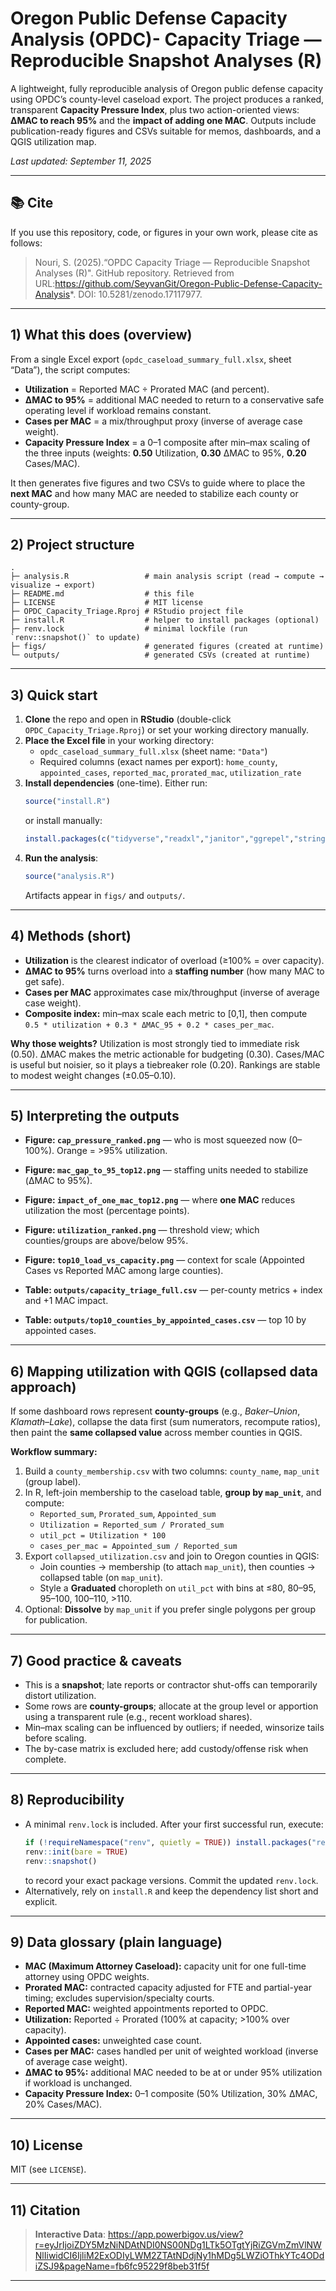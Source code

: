 # Oregon Public Defense Capacity Analysis (OPDC)- Capacity Triage — Reproducible Snapshot Analyses (R)

A lightweight, fully reproducible analysis of Oregon public defense capacity using OPDC’s county-level caseload export. The project produces a ranked, transparent **Capacity Pressure Index**, plus two action-oriented views: **ΔMAC to reach 95%** and the **impact of adding one MAC**. Outputs include publication-ready figures and CSVs suitable for memos, dashboards, and a QGIS utilization map.

_Last updated: September 11, 2025_

---

## 📚 Cite

If you use this repository, code, or figures in your own work, please cite as follows:

> Nouri, S. (2025).“OPDC Capacity Triage — Reproducible Snapshot Analyses (R)". GitHub repository. Retrieved from URL:https://github.com/SeyvanGit/Oregon-Public-Defense-Capacity-Analysis*. DOI: 10.5281/zenodo.17117977.
---
## 1) What this does (overview)

From a single Excel export (`opdc_caseload_summary_full.xlsx`, sheet “Data”), the script computes:

- **Utilization** = Reported MAC ÷ Prorated MAC (and percent).
- **ΔMAC to 95%** = additional MAC needed to return to a conservative safe operating level if workload remains constant.
- **Cases per MAC** = a mix/throughput proxy (inverse of average case weight).
- **Capacity Pressure Index** = a 0–1 composite after min–max scaling of the three inputs (weights: **0.50** Utilization, **0.30** ΔMAC to 95%, **0.20** Cases/MAC).

It then generates five figures and two CSVs to guide where to place the **next MAC** and how many MAC are needed to stabilize each county or county-group.

---

## 2) Project structure

```
.
├─ analysis.R                 # main analysis script (read → compute → visualize → export)
├─ README.md                  # this file
├─ LICENSE                    # MIT license
├─ OPDC_Capacity_Triage.Rproj # RStudio project file
├─ install.R                  # helper to install packages (optional)
├─ renv.lock                  # minimal lockfile (run `renv::snapshot()` to update)
├─ figs/                      # generated figures (created at runtime)
└─ outputs/                   # generated CSVs (created at runtime)
```

---

## 3) Quick start

1. **Clone** the repo and open in **RStudio** (double-click `OPDC_Capacity_Triage.Rproj`) or set your working directory manually.
2. **Place the Excel file** in your working directory:
   - `opdc_caseload_summary_full.xlsx` (sheet name: `"Data"`)
   - Required columns (exact names per export): `home_county`, `appointed_cases`, `reported_mac`, `prorated_mac`, `utilization_rate`
3. **Install dependencies** (one-time). Either run:
   ```r
   source("install.R")
   ```
   or install manually:
   ```r
   install.packages(c("tidyverse","readxl","janitor","ggrepel","stringr","scales"))
   ```
4. **Run the analysis**:
   ```r
   source("analysis.R")
   ```
   Artifacts appear in `figs/` and `outputs/`.


---

## 4) Methods (short)

- **Utilization** is the clearest indicator of overload (≥100% = over capacity).
- **ΔMAC to 95%** turns overload into a **staffing number** (how many MAC to get safe).
- **Cases per MAC** approximates case mix/throughput (inverse of average case weight).
- **Composite index:** min–max scale each metric to [0,1], then compute  
  `0.5 * utilization + 0.3 * ΔMAC_95 + 0.2 * cases_per_mac`.

**Why those weights?** Utilization is most strongly tied to immediate risk (0.50). ΔMAC makes the metric actionable for budgeting (0.30). Cases/MAC is useful but noisier, so it plays a tiebreaker role (0.20). Rankings are stable to modest weight changes (±0.05–0.10).

---

## 5) Interpreting the outputs

- **Figure: `cap_pressure_ranked.png`** — who is most squeezed now (0–100%). Orange = >95% utilization.
- **Figure: `mac_gap_to_95_top12.png`** — staffing units needed to stabilize (ΔMAC to 95%).
- **Figure: `impact_of_one_mac_top12.png`** — where **one MAC** reduces utilization the most (percentage points).
- **Figure: `utilization_ranked.png`** — threshold view; which counties/groups are above/below 95%.
- **Figure: `top10_load_vs_capacity.png`** — context for scale (Appointed Cases vs Reported MAC among large counties).

- **Table: `outputs/capacity_triage_full.csv`** — per-county metrics + index and +1 MAC impact.
- **Table: `outputs/top10_counties_by_appointed_cases.csv`** — top 10 by appointed cases.

---

## 6) Mapping utilization with QGIS (collapsed data approach)

If some dashboard rows represent **county-groups** (e.g., *Baker–Union*, *Klamath–Lake*), collapse the data first (sum numerators, recompute ratios), then paint the **same collapsed value** across member counties in QGIS.

**Workflow summary:**
1. Build a `county_membership.csv` with two columns: `county_name`, `map_unit` (group label).  
2. In R, left-join membership to the caseload table, **group by `map_unit`**, and compute:
   - `Reported_sum`, `Prorated_sum`, `Appointed_sum`  
   - `Utilization = Reported_sum / Prorated_sum`  
   - `util_pct = Utilization * 100`  
   - `cases_per_mac = Appointed_sum / Reported_sum`
3. Export `collapsed_utilization.csv` and join to Oregon counties in QGIS:
   - Join counties → membership (to attach `map_unit`), then counties → collapsed table (on `map_unit`).  
   - Style a **Graduated** choropleth on `util_pct` with bins at ≤80, 80–95, 95–100, 100–110, >110.
4. Optional: **Dissolve** by `map_unit` if you prefer single polygons per group for publication.

---

## 7) Good practice & caveats

- This is a **snapshot**; late reports or contractor shut-offs can temporarily distort utilization.
- Some rows are **county-groups**; allocate at the group level or apportion using a transparent rule (e.g., recent workload shares).
- Min–max scaling can be influenced by outliers; if needed, winsorize tails before scaling.
- The by-case matrix is excluded here; add custody/offense risk when complete.

---

## 8) Reproducibility

- A minimal `renv.lock` is included. After your first successful run, execute:
  ```r
  if (!requireNamespace("renv", quietly = TRUE)) install.packages("renv")
  renv::init(bare = TRUE)
  renv::snapshot()
  ```
  to record your exact package versions. Commit the updated `renv.lock`.
- Alternatively, rely on `install.R` and keep the dependency list short and explicit.

---

## 9) Data glossary (plain language)

- **MAC (Maximum Attorney Caseload):** capacity unit for one full-time attorney using OPDC weights.  
- **Prorated MAC:** contracted capacity adjusted for FTE and partial-year timing; excludes supervision/specialty courts.  
- **Reported MAC:** weighted appointments reported to OPDC.  
- **Utilization:** Reported ÷ Prorated (100% at capacity; >100% over capacity).  
- **Appointed cases:** unweighted case count.  
- **Cases per MAC:** cases handled per unit of weighted workload (inverse of average case weight).  
- **ΔMAC to 95%:** additional MAC needed to be at or under 95% utilization if workload is unchanged.  
- **Capacity Pressure Index:** 0–1 composite (50% Utilization, 30% ΔMAC, 20% Cases/MAC).

---

## 10) License

MIT (see `LICENSE`).

---

## 11) Citation

>  **Interactive Data**: https://app.powerbigov.us/view?r=eyJrIjoiZDY5MzNiNDAtNDI0NS00NDg1LTk5OTgtYjRiZGVmZmVlNWNlIiwidCI6IjliM2ExODIyLWM2ZTAtNDdjNy1hMDg5LWZiOThkYTc4ODdiZSJ9&pageName=fb6fc95229f8beb31f5f

---

